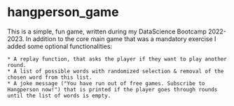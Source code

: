 # hangperson_game

This is a simple, fun game, written during my DataScience Bootcamp 2022-2023.
In addition to the core main game that was a mandatory exercise I added some optional functionalities:

	* A replay function, that asks the player if they want to play another round.
	* A list of possible words with randomized selection & removal of the chosen word from this list.
	* A joke message ("You have run out of free games. Subscribe to Hangperson now!") that is printed if the player goes through rounds until the list of words is empty.

